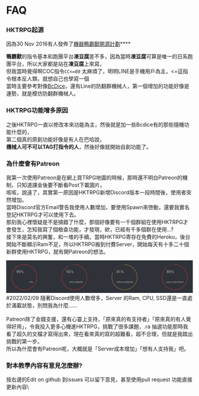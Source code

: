 # FAQ

### HKTRPG起源

因為30 Nov 2016有人發佈了[機器鴨霸獸開源計劃](https://docs.google.com/document/d/1dYnJqF2\_QTp90ld4YXj6X8kgxvjUoHrB4E2seqlDlAk/edit)****

**鴨霸獸**的指令基本和跑團平台**凍豆腐**差不多，因為當時**凍豆腐**可算是唯一的日系跑團平台，所以大家都是站在**凍豆腐**上來寫，\
但我當時覺得啊COC指令`CC<=80` 太麻煩了，明明LINE是手機用戶為主，<=這指令根本反人類，就想自己也學寫一個\
當時主要參考對像[BcDice](https://docs.bcdice.org)，還有Line的防翻群機械人，第一個增加的功能好像是運勢，就是模仿防翻群機械人。

### HKTRPG功能增多原因

之後HKTRPG一直以修改本來功能為主，然後就是加一些Bcdice有的那些隨機功能什麼的，\
第二個真的原創功能好像是有人在巴哈說，\
**機械人可不可以TAG打指令的人**，然後好像就開始自創功能了。

### 為什麼會有Patreon

我第一次使用Patreon是在網上買TRPG地圖的時候，那時還不明白Patreon的機制，只知道課金後要不斷看Post下載圖片。\
咳咳，說遠了，其實第一原因是HKTRPG新增Discord版本一段時間後，使用者突然增加。\
當時Discord官方Email警告我使用人數增加，要使用Spawn來啓動，還要我實名登記HKTRPG才可以使用下去。\
那刻我心裡懷疑是不是搞錯了什麼，那個好像要有一千個群組在使用HKTRPG才會發生，怎知我寫了個檢查功能，才發現，欸，已經有千多個群在使用…?\
接下來是莫名的興奮，和一堆的手續。當時HKTRPG寄存在免費的Heroku，後台開始不斷顯示Ram不足，所以HKTRPG搬到付費Server，開始每天有十多二十個新群使用HKTRPG，就有開Patreon的想法。

![](<../.gitbook/assets/image (34).png>)\
\#2022/02/09 隨著Discord使用人數增多，Server 的Ram, CPU, SSD還是一直處於滿載狀態，別問我為什麼……\
\
Patreon除了金錢支援，還有心靈上支持，「原來真的有支持者」「原來真的有人覺得好用」，令我投入更多心機進HKTRPG，挑戰了很多課題，.ra 抽選功能那時我看了超久的文檔才寫得出來，現在看來真的寫的超難看，超不合理，但就是我踏出挑戰的第一步。\
所以為什麼會有Patreon呢，大概就是「Server成本增加」「想有人支持我」吧。

### 對本教學內容有意見怎麼辦?

按右邊的Edit on github 到issues 可以留下意見，甚至使用pull request 功能直接更新內容\
